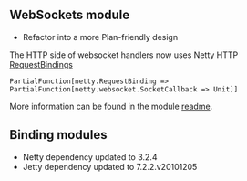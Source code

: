 WebSockets module
-----------------

* Refactor into a more Plan-friendly design

The HTTP side of websocket handlers now uses Netty HTTP [RequestBindings](http://sourced.implicit.ly/net.databinder/unfiltered-netty/0.3.0/bindings.scala.html)

    PartialFunction[netty.RequestBinding => PartialFunction[netty.websocket.SocketCallback => Unit]]

More information can be found in the module [readme](https://github.com/n8han/Unfiltered/tree/master/websockets/#readme).

Binding modules
---------------

* Netty dependency updated to 3.2.4
* Jetty dependency updated to 7.2.2.v20101205
